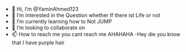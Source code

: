- 👋 Hi, I’m @YaminAhmed123
- 👀 I’m interested in the Question whether If there ist Life or not
- 🌱 I’m currently learning how to Not JUMP 
- 💞️ I’m looking to collaborate on 
- 📫 How to reach me you cant reach me AHAHAHA
-Hey die you know that I have purple hair
<!---
YaminAhmed123/YaminAhmed123 is a ✨ special ✨ repository because its `README.md` (this file) appears on your GitHub profile.
You can click the Preview link to take a look at your changes.
--->
